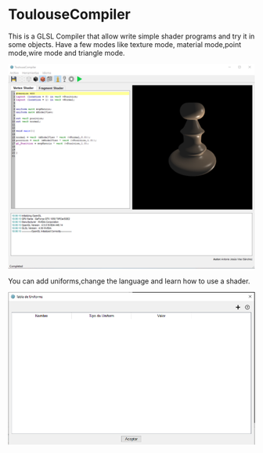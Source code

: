 # ToulouseCompiler

This is a GLSL Compiler that allow write simple shader programs and try it in some objects. Have a few modes like texture mode,
material mode,point mode,wire mode and triangle mode.

![alt text](https://github.com/ajvs0003/ToulouseCompiler/blob/ToulouseCompiler_v1.0/ToulouseCompiler/GUI/workingGUI.png)

You can add uniforms,change the language and learn how to use a shader.

![alt text](https://github.com/ajvs0003/ToulouseCompiler/blob/ToulouseCompiler_v1.0/ToulouseCompiler/GUI/UniformsGUI.png)
